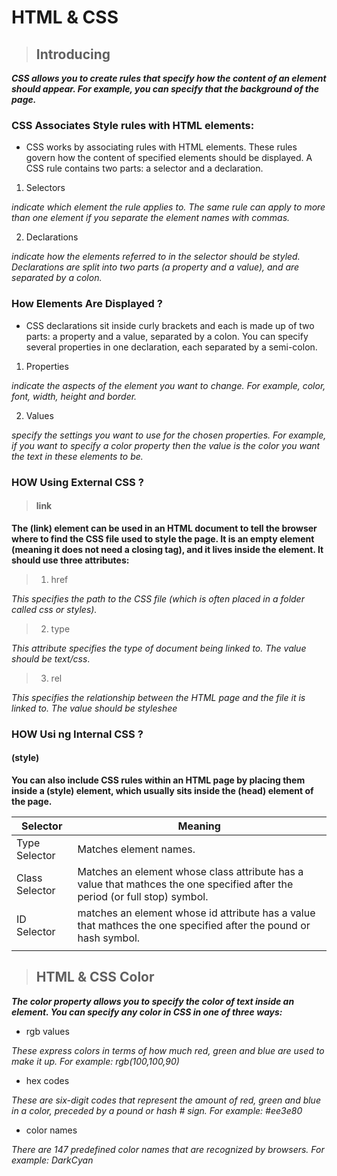 # HTML & CSS 

>## Introducing

***CSS allows you to create rules that specify how the content of
an element should appear. For example, you can specify that
the background of the page.***

### CSS Associates Style rules with HTML elements:

* CSS works by associating rules with HTML elements. These rules govern
how the content of specified elements should be displayed. A CSS rule
contains two parts: a selector and a declaration. 

1. Selectors

*indicate which
element the rule applies to.
The same rule can apply to
more than one element if you
separate the element names
with commas.*

2. Declarations 

*indicate how
the elements referred to in
the selector should be styled.
Declarations are split into two
parts (a property and a value),
and are separated by a colon.*

### How Elements Are Displayed ?

* CSS declarations sit inside curly brackets and each is made up of two
parts: a property and a value, separated by a colon. You can specify
several properties in one declaration, each separated by a semi-colon.

1. Properties 

*indicate the aspects
of the element you want to
change. For example, color, font,
width, height and border.* 

2. Values 

*specify the settings
you want to use for the chosen
properties. For example, if you
want to specify a color property
then the value is the color you
want the text in these elements
to be.*

### HOW Using External CSS ?

> #### link 

**The (link) element can be used
in an HTML document to tell the
browser where to find the CSS
file used to style the page. It is an
empty element (meaning it does
not need a closing tag), and it
lives inside the <head> element.
It should use three attributes:**

> 1. href

*This specifies the path to the
CSS file (which is often placed in
a folder called css or styles).*

> 2. type

*This attribute specifies the type
of document being linked to. The
value should be text/css*.

> 3. rel 

*This specifies the relationship
between the HTML page and
the file it is linked to. The value
should be styleshee*

### HOW Usi ng Internal CSS ?

#### (style)

**You can also include CSS rules
within an HTML page by placing
them inside a (style) element,
which usually sits inside the
(head) element of the page.** 

|   Selector  |   Meaning  |
|-------------|------------|
| Type Selector      | Matches element names.            |
| Class Selector     | Matches an element whose class attribute has a value that mathces the one specified after the period (or full stop) symbol.       |
| ID Selector        |  matches an element whose id attribute has a value that mathces the one specified after the pound or hash symbol. | 
|           |

> ## HTML & CSS Color 
***The color property allows you
to specify the color of text inside
an element. You can specify any
color in CSS in one of three ways:***

* rgb values

*These express colors in terms
of how much red, green and
blue are used to make it up. For
example: rgb(100,100,90)* 

* hex codes

*These are six-digit codes that
represent the amount of red,
green and blue in a color,
preceded by a pound or hash #
sign. For example: #ee3e80*

* color names

*There are 147 predefined color
names that are recognized
by browsers. For example:
DarkCyan* 



